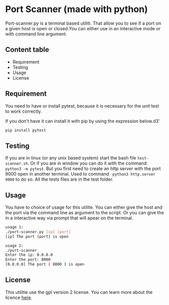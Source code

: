 # Port Scanner (made with python)
Port-scanner.py is a terminal based utiliti. That allow you to see if a port 
on a given host is open or closed.You can either use in an interactive mode or
with command line argument.


## Content table
- Requirement
- Testing
- Usage
- License

## Requirement
You need to have or install pytest, because it is necessary for the unit test to work correctly.

If you don't have it can install it with pip by using the expression below.d3'
```py
pip install pytest
```

## Testing
If you are in linux (or any unix based system) start the bash file `` test-scanner.sh ``.
Or if you are in window you can do it with the command: `` python3 -m pytest ``. But you first need to
create an http server with the port 9000 open in another terminal. Used to command `` python3 http.server 9000`` to do so.
All the tests files are in the test folder.

## Usage
You have to choice of usage for this utilite. You can either give the host and
the port via the command line as argument to the script. Or you can give the in a interactive 
way via prompt that will apear on the terminal.

```bash
usage 1:
./port-scanner.py [ip] [port]
[ip] The port (port) is open

usage 2:
./port-scanner
Enter the ip: 0.0.0.0
Enter the port: 8000
[0.0.0.0] The port ( 8000 ) is open

```
## License
This utilitie use the gpl version 2 license. You can learn more about the licence [here](https://www.gnu.org/licenses/old-licenses/gpl-2.0.en.html).
